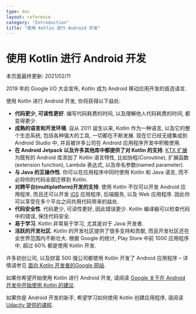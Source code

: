 ```yaml
---
type: doc
layout: reference
category: "Introduction"
title: "使用 Kotlin 进行 Android 开发"
---
```


# 使用 Kotlin 进行 Android 开发

本页面最终更新: 2021/02/11

2019 年的 Google I/O 大会宣布, Kotlin 成为 Android 移动应用开发的首选语言.

使用 Kotlin 进行 Android 开发, 你将获得以下益处:

* **代码更少, 可读性更好**. 编写代码耗费的时间, 以及理解他人代码耗费的时间, 都变得更少.
* **成熟的语言和开发环境**. 自从 2011 诞生以来, Kotlin 作为一种语言, 以及它的整个生态系统, 包括各种强大的工具, 一切都在不断发展.
  现在它已经无缝集成到 Android Studio 中, 并且被许多公司在 Android 应用程序开发中积极使用.
* **在 Android Jetpack 以及许多其他库中都提供了对 Kotlin 的支持**. [KTX 扩展](https://developer.android.com/kotlin/ktx) 为既有的 Android 库添加了 Kotlin 语言特性, 比如协程(Coroutine), 扩展函数(extension function), Lambda 表达式, 以及命名参数(named parameter).
* **与 Java 的互操作性**. 你可以在应用程序中同时使用 Kotlin 和 Java 语言, 而不必将你的代码全部迁移到 Kotlin.
* **对跨平台(multiplatform)开发的支持**. 使用 Kotlin 不仅可以开发 Android 应用程序, 而且还可以开发 [iOS](https://kotlinlang.org/lp/mobile/) 应用程序, 后端服务, 以及 Web 应用程序.
因此你可以享受在多个平台之间共用代码带来的益处.
* **代码安全性**. 代码更少, 可读性更好, 因此错误更少. Kotlin 编译器可以检查代码中的错误, 保住代码安全.
* **易于学习**. Kotlin 非常易于学习, 尤其是对于 Java 开发者.
* **活跃的开发社区**. Kotlin 的开发社区提供了很多支持和贡献, 而且开发社区还在全世界范围内不断壮大.
根据 Google 的统计, Play Store 中前 1000 应用程序中, 超过 60% 都是使用 Kotlin 开发.

许多初创公司, 以及财富 500 强公司都使用 Kotlin 开发了 Android 应用程序 – 详情请参见 [面向 Kotlin 开发者的Google 网站](https://developer.android.com/kotlin).

如果你希望开始使用 Kotlin 进行 Android 开发, 请阅读 [Google 关于在 Android 开发中开始使用 Kotlin 的建议](https://developer.android.com/kotlin/get-started).

如果你是 Android 开发的新手, 希望学习如何使用 Kotlin 创建应用程序, 请阅读 [Udacity 提供的课程](https://www.udacity.com/course/developing-android-apps-with-kotlin--ud9012).
